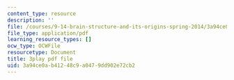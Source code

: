 ```yaml
---
content_type: resource
description: ''
file: /courses/9-14-brain-structure-and-its-origins-spring-2014/3a94ce0ab41248c9a0479dd902e72cb2_555134.pdf
file_type: application/pdf
learning_resource_types: []
ocw_type: OCWFile
resourcetype: Document
title: 3play pdf file
uid: 3a94ce0a-b412-48c9-a047-9dd902e72cb2
---
```

